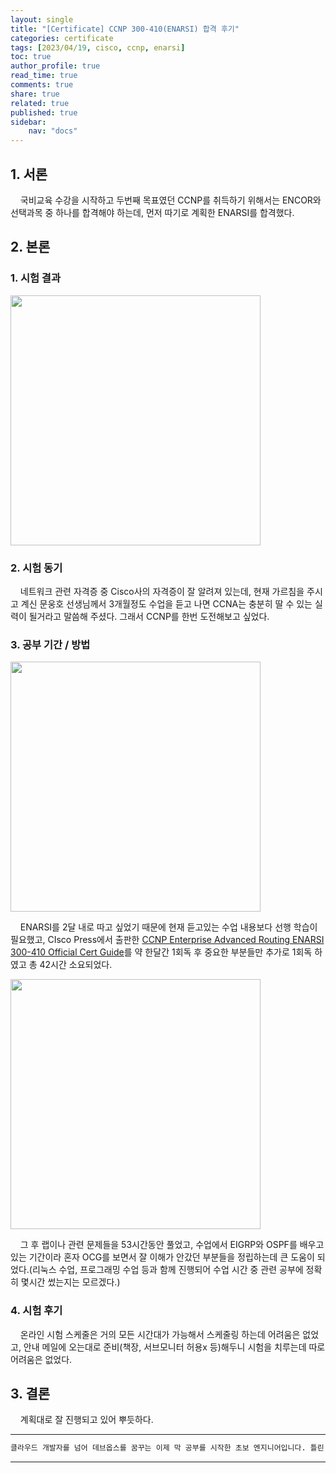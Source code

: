 ```yaml
---
layout: single
title: "[Certificate] CCNP 300-410(ENARSI) 합격 후기"
categories: certificate
tags: [2023/04/19, cisco, ccnp, enarsi]
toc: true
author_profile: true
read_time: true
comments: true
share: true
related: true
published: true
sidebar: 
    nav: "docs"
---
```


## 1. 서론  

&nbsp;&nbsp;&nbsp;&nbsp;국비교육 수강을 시작하고 두번째 목표였던 CCNP를 취득하기 위해서는 ENCOR와 선택과목 중 하나를 합격해야 하는데, 먼저 따기로 계획한 ENARSI를 합격했다. 

## 2. 본론  

### 1. 시험 결과  

<img src="https://user-images.githubusercontent.com/124491456/232967993-a05c8e0c-3048-4c87-9f9b-b1362586b77d.png" width=400>

### 2. 시험 동기  

&nbsp;&nbsp;&nbsp;&nbsp;네트워크 관련 자격증 중 Cisco사의 자격증이 잘 알려져 있는데, 현재 가르침을 주시고 계신 문웅호 선생님께서 3개월정도 수업을 듣고 나면 CCNA는 충분히 딸 수 있는 실력이 될거라고 말씀해 주셨다. 그래서 CCNP를 한번 도전해보고 싶었다.

### 3. 공부 기간 / 방법

<img src="https://user-images.githubusercontent.com/124491456/232972295-6e649ba5-59c9-42d7-b5a6-7a80b9cc4c34.png" width=400>

&nbsp;&nbsp;&nbsp;&nbsp;ENARSI를 2달 내로 따고 싶었기 때문에 현재 듣고있는 수업 내용보다 선행 학습이 필요했고, CIsco Press에서 출판한 [CCNP Enterprise Advanced Routing ENARSI 300-410 Official Cert Guide](https://www.ciscopress.com/store/ccnp-enterprise-advanced-routing-enarsi-300-410-official-9781587145254)를 약 한달간 1회독 후 중요한 부분들만 추가로 1회독 하였고 총 42시간 소요되었다.
 
<img src="https://user-images.githubusercontent.com/124491456/232972737-eaf64c16-f58e-40f1-807f-60a12870190d.png" width=400>

&nbsp;&nbsp;&nbsp;&nbsp;그 후 랩이나 관련 문제들을 53시간동안 풀었고, 수업에서 EIGRP와 OSPF를 배우고 있는 기간이라 혼자 OCG를 보면서 잘 이해가 안갔던 부분들을 정립하는데 큰 도움이 되었다.(리눅스 수업, 프로그래밍 수업 등과 함께 진행되어 수업 시간 중 관련 공부에 정확히 몇시간 썼는지는 모르겠다.) 

### 4. 시험 후기  

&nbsp;&nbsp;&nbsp;&nbsp;온라인 시험 스케줄은 거의 모든 시간대가 가능해서 스케줄링 하는데 어려움은 없었고, 안내 메일에 오는대로 준비(책장, 서브모니터 허용x 등)해두니 시험을 치루는데 따로 어려움은 없었다.

## 3. 결론  

&nbsp;&nbsp;&nbsp;&nbsp;계획대로 잘 진행되고 있어 뿌듯하다.

---

```bash
클라우드 개발자를 넘어 데브옵스를 꿈꾸는 이제 막 공부를 시작한 초보 엔지니어입니다. 틀린 점이 있으면 친절하게 댓글 부탁드립니다. :)
```

---